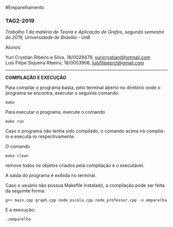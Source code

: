 #Emparelhamento

### TAG2-2019

<i>Trabalho 1 da matéria de Teoria e Aplicação de Grafos, segundo semestre de 2019, Universidade de Brasília - UnB</i>

Alunos:

Yuri Crystian Ribeiro e Silva, 18/0029479,  yuricrystian@hotmail.com\
Luis Filipe Siqueira Ribeiro,  18/0053906,  luisfilipesrct@gmail.com

----------------------------------------------------------------------
<b>COMPILAÇÃO E EXECUÇÃO</b>

Para compilar o programa basta, pelo terminal aberto no diretório onde o programa se encontra, executar o seguinte comando:
```      
make
```
          
Para executar o programa, execute o comando
```
make run
```

Caso o programa não tenha sido compilado, o comando acima irá compilá-lo e executá-lo respectivamente.

O comando
```
make clean
```
remove todos os objetos criados pela compilação e o executável.

A saída do programa é exibida no terminal.

Caso o usuário não possua Makefile instalado, a compilação pode ser feita da seguinte forma:
```
g++ main.cpp graph.cpp node_escola.cpp node_professor.cpp -o emparelha
```
E a execução:
```
./emparelha
```
